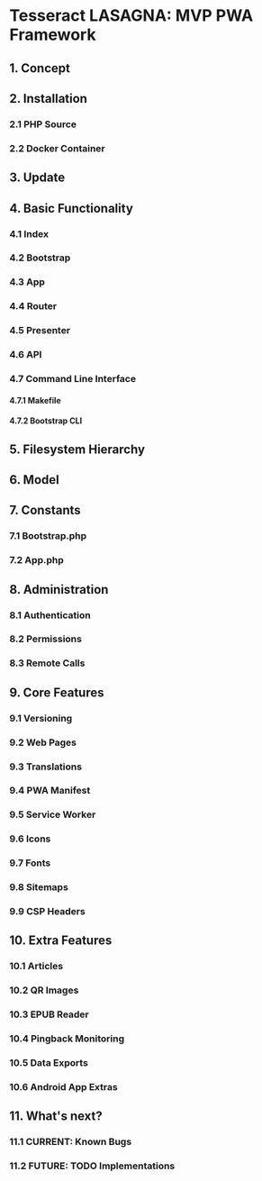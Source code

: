 # Tesseract LASAGNA: MVP PWA Framework

## 1. Concept

## 2. Installation

### 2.1 PHP Source

### 2.2 Docker Container

## 3. Update

## 4. Basic Functionality

### 4.1 Index

### 4.2 Bootstrap

### 4.3 App

### 4.4 Router

### 4.5 Presenter

### 4.6 API

### 4.7 Command Line Interface

#### 4.7.1 Makefile

#### 4.7.2 Bootstrap CLI

## 5. Filesystem Hierarchy

## 6. Model

## 7. Constants

### 7.1 Bootstrap.php

### 7.2 App.php

## 8. Administration

### 8.1 Authentication

### 8.2 Permissions

### 8.3 Remote Calls

## 9. Core Features

### 9.1 Versioning

### 9.2 Web Pages

### 9.3 Translations

### 9.4 PWA Manifest

### 9.5 Service Worker

### 9.6 Icons

### 9.7 Fonts

### 9.8 Sitemaps

### 9.9 CSP Headers

## 10. Extra Features

### 10.1 Articles

### 10.2 QR Images

### 10.3 EPUB Reader

### 10.4 Pingback Monitoring

### 10.5 Data Exports

### 10.6 Android App Extras

## 11. What's next?

### 11.1 CURRENT: Known Bugs

### 11.2 FUTURE: TODO Implementations

